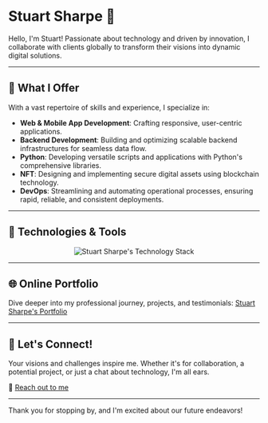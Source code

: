 # Stuart Sharpe 🚀

Hello, I'm Stuart! Passionate about technology and driven by innovation, I collaborate with clients globally to transform their visions into dynamic digital solutions.

---

## 💼 What I Offer

With a vast repertoire of skills and experience, I specialize in:
- **Web & Mobile App Development**: Crafting responsive, user-centric applications.
- **Backend Development**: Building and optimizing scalable backend infrastructures for seamless data flow.
- **Python**: Developing versatile scripts and applications with Python's comprehensive libraries.
- **NFT**: Designing and implementing secure digital assets using blockchain technology.
- **DevOps**: Streamlining and automating operational processes, ensuring rapid, reliable, and consistent deployments.

---

## 🔧 Technologies & Tools

<p align="center">
  <img src="https://skillicons.dev/icons?i=java,kotlin,swift,react,dart,flutter,python,django,php,laravel,nodejs,golang,ruby,figma&theme=light" alt="Stuart Sharpe's Technology Stack"/>
</p>

---

## 🌐 Online Portfolio

Dive deeper into my professional journey, projects, and testimonials:
[Stuart Sharpe's Portfolio](https://stuartsharpe.onrender.com/)

---

## 🤝 Let's Connect!

Your visions and challenges inspire me. Whether it's for collaboration, a potential project, or just a chat about technology, I'm all ears.

💌 [Reach out to me](mailto:codechief19900@gmail.com)

---

Thank you for stopping by, and I'm excited about our future endeavors!

